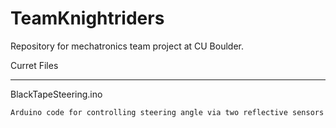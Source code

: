 # TeamKnightriders
Repository for mechatronics team project at CU Boulder. 

Curret Files
_______________________________________

  BlackTapeSteering.ino
  
    Arduino code for controlling steering angle via two reflective sensors
